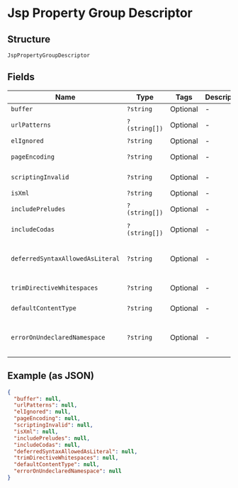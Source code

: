 
# Jsp Property Group Descriptor

## Structure

`JspPropertyGroupDescriptor`

## Fields

| Name | Type | Tags | Description | Getter | Setter |
|  --- | --- | --- | --- | --- | --- |
| `buffer` | `?string` | Optional | - | getBuffer(): ?string | setBuffer(?string buffer): void |
| `urlPatterns` | `?(string[])` | Optional | - | getUrlPatterns(): ?array | setUrlPatterns(?array urlPatterns): void |
| `elIgnored` | `?string` | Optional | - | getElIgnored(): ?string | setElIgnored(?string elIgnored): void |
| `pageEncoding` | `?string` | Optional | - | getPageEncoding(): ?string | setPageEncoding(?string pageEncoding): void |
| `scriptingInvalid` | `?string` | Optional | - | getScriptingInvalid(): ?string | setScriptingInvalid(?string scriptingInvalid): void |
| `isXml` | `?string` | Optional | - | getIsXml(): ?string | setIsXml(?string isXml): void |
| `includePreludes` | `?(string[])` | Optional | - | getIncludePreludes(): ?array | setIncludePreludes(?array includePreludes): void |
| `includeCodas` | `?(string[])` | Optional | - | getIncludeCodas(): ?array | setIncludeCodas(?array includeCodas): void |
| `deferredSyntaxAllowedAsLiteral` | `?string` | Optional | - | getDeferredSyntaxAllowedAsLiteral(): ?string | setDeferredSyntaxAllowedAsLiteral(?string deferredSyntaxAllowedAsLiteral): void |
| `trimDirectiveWhitespaces` | `?string` | Optional | - | getTrimDirectiveWhitespaces(): ?string | setTrimDirectiveWhitespaces(?string trimDirectiveWhitespaces): void |
| `defaultContentType` | `?string` | Optional | - | getDefaultContentType(): ?string | setDefaultContentType(?string defaultContentType): void |
| `errorOnUndeclaredNamespace` | `?string` | Optional | - | getErrorOnUndeclaredNamespace(): ?string | setErrorOnUndeclaredNamespace(?string errorOnUndeclaredNamespace): void |

## Example (as JSON)

```json
{
  "buffer": null,
  "urlPatterns": null,
  "elIgnored": null,
  "pageEncoding": null,
  "scriptingInvalid": null,
  "isXml": null,
  "includePreludes": null,
  "includeCodas": null,
  "deferredSyntaxAllowedAsLiteral": null,
  "trimDirectiveWhitespaces": null,
  "defaultContentType": null,
  "errorOnUndeclaredNamespace": null
}
```

